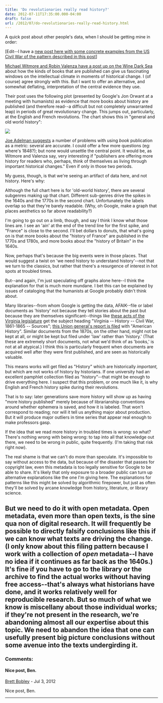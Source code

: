 ```yaml
---
title: 'Do revolutionaries really read history?'
date: 2012-07-11T17:35:00.000-04:00
draft: false
url: /2012/07/do-revolutionaries-really-read-history.html
---
```


A quick post about other people's data, when I should be getting mine in order:

\[Edit--I have a [new post here with some concrete examples from the US Civil War of the pattern described in this post](http://sappingattention.blogspot.com/2012/07/making-and-publishing-history-in-civil.html)\]

[Michael Witmore and Robin Valenza have a post up on the Wine Dark Sea](http://winedarksea.org/?p=1520) about how the kinds of books that are published can give us fascinating windows on the intellectual climate in moments of historical change. I (of course) agree strongly with this. But I want to offer an alternative, and somewhat deflating, interpretation of the central evidence they use.

Their post uses the following plot (presented by Google's Jon Orwant at a meeting with humanists) as evidence that more books about history are published (and therefore read--a difficult but not completely unwarranted leap) in periods of great revolutionary change. This jumps out, particularly,  at the English and French revolutions. The chart shows this in "general and old world history":

[![](http://3.bp.blogspot.com/-_emXO_Ahf0g/T_3fMEJ43II/AAAAAAAADec/1d8b5qJsIQ8/s640/darkSea.png)](http://3.bp.blogspot.com/-_emXO_Ahf0g/T_3fMEJ43II/AAAAAAAADec/1d8b5qJsIQ8/s1600/darkSea.png)

[Joe Adelman suggests](http://www.common-place.org/pasley/?p=2699) a number of problems with using _book_ publication as a metric: several are accurate. I could offer a few more questions (eg: where's 1848?); but none would unsettle the central point. It would be, as Witmore and Valenza say, very interesting if "publishers are offering more history for readers who, perhaps, think of themselves as living through important historical changes." Even if only in those two periods.

My guess, though, is that we're seeing an artifact of data here, and not history. Here's why:

Although the full chart here is for 'old-world history', there are several subgenres making up that chart. Different sub-genres drive the spikes in the 1640s and the 1770s in the second chart. Unfortunately the labels overlap so that they're barely readable. (Why, oh Google, make a graph that places aesthetics so far above readability?)

I'm going to go out on a limb, though, and say I think I know what those lines are. I see an 'ain' at the end of the trend line for the first spike, and "France" is close to the second. I'll bet dollars to donuts, that what's going on is that more books about the "history of France" are published in the 1770s and 1780s, and more books about the "history of Britain" in the 1640s.

Now, perhaps that's because the big events were in those places. That would suggest a twist on 'we need history to understand history'--not that we turn to the classics, but rather that there's a resurgence of interest in hot spots at troubled times.

But--and again, I'm just speculating off graphs alone here--I think the explanation for that is much more mundane. I bet this can be explained by issues of cataloging that the humanists at Google probably didn't think about.

Many libraries--from whom Google is getting the data, AFAIK--file or label documents as 'history' not because they tell stories about the past but because they are themselves significant--things like [these acts of the Virginia legislature](http://archive.org/stream/genassembvirgini00commrich#page/n3/mode/2up) get the subject heading "Virginia -- History -- Civil War, 1861-1865 -- Sources"; [this Union general's report is filed](http://archive.org/stream/reportofbrigadie00unit#page/8/mode/2up) with "American History". Similar documents from the 1870s, on the other hand, might not be kept at all, or might be kept but filed under 'law' rather than 'history.' (That these are extremely short documents, not what we'd think of as 'books,' is not at all atypical.) I think this is particularly frequent when documents are acquired well after they were first published, and are seen as historically valuable.

This means works will get filed as "History" which are historically _important,_ but which are not works of history by historians. If one university had an excellent pamphlet collection filed as "history"--that might be enough to drive everything here. I suspect that this problem, or one much like it, is why English and French history spike during their revolutions.

That is to say: later generations save more history will show up as having "more history published" merely because of librarianship conventions around whether ephemera is saved, and how it is labeled. That won't correspond to reading; nor will it tell us anything major about production. But it will produce major outliers in time series that appear real enough to make professors gasp.

If the idea that we read more history in troubled times is wrong: so what? There's nothing wrong with being wrong: to tap into all that knowledge out there, we need to be wrong in public, quite frequently. (I'm taking that risk right now).

The real shame is that we can't do more than speculate. It's impossible to say without access to the data, but because of the disaster that passes for copyright law, even this metadata is too legally sensitive for Google to be able to share. It's likely that only exposure to a broader public can turn up alternative explanations like the one I'm giving here. The explanations for patterns like this might be solved by algorithmic firepower, but just as often they'll be solved by arcane knowledge from history, literature, or library science.

## But we need to do it with open metadata. Open metadata, even more than open texts, is the sine qua non of digital research. It will frequently be possible to directly falsify conclusions like this if we can know what texts are driving the change. (I only know about this filing pattern because I work with a collection of _open_ metadata--I have no idea if it continues as far back as the 1640s.) It's fine if you have to go to the library or the archive to find the actual works without having free access--that's always what historians have done, and it works relatively well for reproducible research. But so much of what we know is miscellany about those individual works; if they're not present in the research, we're abandoning almost all our expertise about this topic. We need to abandon the idea that one can usefully present big picture conclusions without some avenue into the texts undergirding it.

### Comments:

#### Nice post, Ben.

[Brett Bobley](https://www.blogger.com/profile/16289439108255824072 'noreply@blogger.com') - <time datetime="2012-07-11T21:38:34.182-04:00">Jul 3, 2012</time>

Nice post, Ben.

<hr />
